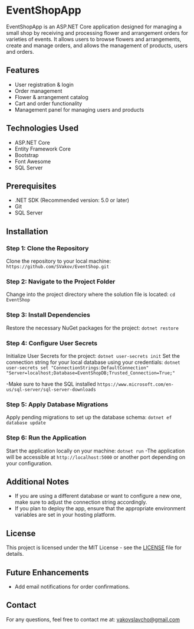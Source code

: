 # EventShopApp

EventShopApp is an ASP.NET Core application designed for managing a small shop by receiving and processing flower and arrangement orders for varieties of events. It allows users to browse flowers and arrangements, create and manage orders, and allows the management of products, users and orders.

## Features
- User registration & login
- Order management
- Flower & arrangement catalog
- Cart and order functionality
- Management panel for managing users and products

## Technologies Used
- ASP.NET Core
- Entity Framework Core
- Bootstrap
- Font Awesome
- SQL Server

## Prerequisites
- .NET SDK (Recommended version: 5.0 or later)
- Git
- SQL Server

## Installation

### Step 1: Clone the Repository
Clone the repository to your local machine:
```https://github.com/SVakov/EventShop.git```

### Step 2: Navigate to the Project Folder
Change into the project directory where the solution file is located:
```cd EventShop```

### Step 3: Install Dependencies
Restore the necessary NuGet packages for the project:
```dotnet restore```

### Step 4: Configure User Secrets
Initialize User Secrets for the project:
```dotnet user-secrets init```
Set the connection string for your local database using your credentials:
```dotnet user-secrets set "ConnectionStrings:DefaultConnection" "Server=localhost;Database=EventShopDB;Trusted_Connection=True;"```

-Make sure to have the SQL installed
```https://www.microsoft.com/en-us/sql-server/sql-server-downloads```

### Step 5: Apply Database Migrations
Apply pending migrations to set up the database schema:
```dotnet ef database update```

### Step 6: Run the Application
Start the application locally on your machine:
```dotnet run```
-The application will be accessible at `http://localhost:5000` or another port depending on your configuration.

## Additional Notes
- If you are using a different database or want to configure a new one, make sure to adjust the connection string accordingly.
- If you plan to deploy the app, ensure that the appropriate environment variables are set in your hosting platform.

## License
This project is licensed under the MIT License - see the [LICENSE](LICENSE) file for details.

## Future Enhancements
- Add email notifications for order confirmations.

## Contact
For any questions, feel free to contact me at: vakovslavcho@gmail.com
